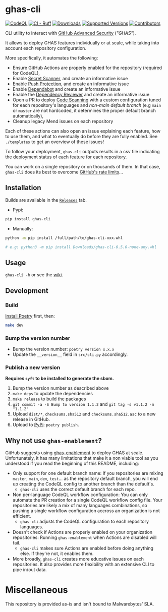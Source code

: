 # ghas-cli

[![CodeQL](https://github.com/Malwarebytes/ghas-cli/actions/workflows/codeql-analysis.yml/badge.svg?branch=main)](https://github.com/Malwarebytes/ghas-cli/actions/workflows/codeql-analysis.yml)
[![CI - Ruff](https://github.com/Malwarebytes/ghas-cli/actions/workflows/ruff.yml/badge.svg)](https://github.com/Malwarebytes/ghas-cli/actions/workflows/ruff.yml)
[![Downloads](https://static.pepy.tech/personalized-badge/ghas-cli?period=total&units=international_system&left_color=grey&right_color=blue&left_text=Downloads)](https://pepy.tech/project/ghas-cli)
[![Supported Versions](https://img.shields.io/pypi/pyversions/ghas-cli.svg)](https://pypi.org/project/ghas-cli)
[![Contributors](https://img.shields.io/github/contributors/malwarebytes/ghas-cli.svg)](https://github.com/malwarebytes/ghas-cli/graphs/contributors)

CLI utility to interact with [GitHub Advanced Security](https://docs.github.com/en/enterprise-cloud@latest/get-started/learning-about-github/about-github-advanced-security) (_"GHAS"_).

It allows to deploy GHAS features individually or at scale, while taking into account each repository configuration.

More specifically, it automates the following:

* Ensure GitHub Actions are properly enabled for the repository (required for CodeQL),
* Enable [Secret Scanner](https://docs.github.com/en/enterprise-cloud@latest/code-security/secret-scanning/about-secret-scanning), and create an informative issue
* Enable [Push Protection](https://docs.github.com/en/enterprise-cloud@latest/code-security/secret-scanning/protecting-pushes-with-secret-scanning), and create an informative issue
* Enable [Dependabot](https://docs.github.com/en/enterprise-cloud@latest/code-security/dependabot/working-with-dependabot) and create an informative issue
* Enable the [Dependency Reviewer](https://docs.github.com/en/enterprise-cloud@latest/code-security/supply-chain-security/about-dependency-review) and create an informative issue
* Open a PR to deploy [Code Scanning](https://docs.github.com/en/enterprise-cloud@latest/code-security/code-scanning/automatically-scanning-your-code-for-vulnerabilities-and-errors/about-code-scanning) with a custom configuration tuned for each repository's languages and _non-main default branch_ (e.g `main` or `master` are not hardcoded, it determines the proper default branch automatically),
* Cleanup legacy Mend issues on each repository


Each of these actions can also open an issue explaining each feature, how to use them, and what to eventually do before they are fully enabled.
See `./templates` to get an overview of these issues!

To follow your deployment, `ghas-cli` outputs results in a csv file indicating the deployment status of each feature for each repository.

You can work on a single repository or on thousands of them. In that case, `ghas-cli` does its best to overcome [GitHub's rate limits](https://docs.github.com/en/enterprise-cloud@latest/rest/rate-limit)...


## Installation

Builds are available in the [`Releases`](https://github.com/Malwarebytes/ghas-cli/releases) tab.

* Pypi:

```bash
pip install ghas-cli
```

* Manually:

```bash
python -m pip install /full/path/to/ghas-cli-xxx.whl

# e.g: python3 -m pip install Downloads/ghas-cli-0.5.0-none-any.whl
```

## Usage

`ghas-cli -h` or see the [wiki](https://github.com/Malwarebytes/ghas-cli/wiki).


## Development

### Build

[Install Poetry](https://python-poetry.org/docs/#installation) first, then:

```bash
make dev
```

### Bump the version number

* Bump the version number: `poetry version x.x.x`
* Update the `__version__` field in `src/cli.py` accordingly.

### Publish a new version

**Requires `syft` to be installed to generate the sbom.**

1. Bump the version number as described above
2. `make deps` to update the dependencies
3. `make release` to build the packages
4. `git commit -a -S Bump to version 1.1.2` and `git tag -s v1.1.2 -m "1.1.2"`
5. Upload `dist/*`, `checksums.sha512` and `checksums.sha512.asc` to a new release in GitHub.
6. Upload to [PyPi](https://pypi.org/project/ghas-cli/): `poetry publish`.


## Why not use `ghas-enablement`?

GitHub suggests using [ghas-enablement](https://github.com/NickLiffen/ghas-enablement) to deploy GHAS at scale. Unfortunately, it has many limitations that make it a non viable tool as you understood if you read the beginning of this README, including:

* Only support for one default branch name: If you repositories are mixing `master`, `main`, `dev`, `test`... as the repository default branch, you will end up creating the CodeQL config to another branch than the default's.
    - `ghas-cli` uses the correct default branch for each repo.
* Non per-language CodeQL workflow configuration: You can only automate the PR creation for a single CodeQL workflow config file. Your repositories are likely a mix of many languages combinations, so pushing a single workflow configuration accross an organization is not efficient.
    - `ghas-cli` adjusts the CodeQL configuration to each repository languages.
* Doesn't check if Actions are properly enabled on your organization repositories: Running `ghas-enablement` when Actions are disabled will fail.
    - `ghas-cli` makes sure Actions are enabled before doing anything else. If they're not, it enables them.
* More broadly, `ghas-cli` creates more educative issues on each repositories. It also provides more flexibility with an extensive CLI to pipe in/out data.



# Miscellaneous

This repository is provided as-is and isn't bound to Malwarebytes' SLA.
